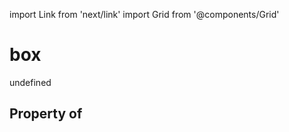 import Link from 'next/link'
import Grid from '@components/Grid'

# box

undefined

## Property of



